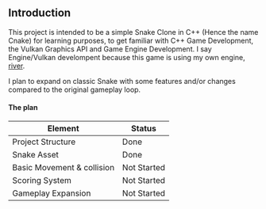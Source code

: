 ## Introduction

This project is intended to be a simple Snake Clone in C++ (Hence the name Cnake) for learning purposes, 
to get familiar with C++ Game Development, the Vulkan Graphics API and Game Engine Development.
I say Engine/Vulkan develompent because this game is using my own engine, [river](https://github.com/flymandi/river).

I plan to expand on classic Snake with some features and/or changes compared to the original gameplay loop. 

#### The plan
| Element                    | Status        |
| ---                        | ---           |
| Project Structure          | Done          |
| Snake Asset                | Done          |
| Basic Movement & collision | Not Started   |
| Scoring System             | Not Started   |
| Gameplay Expansion         | Not Started   |
